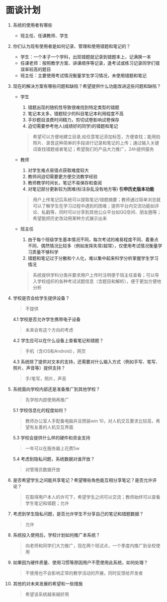 # 面谈计划

1. 系统的使用者有哪些
   * 班主任、任课教师、学生
2. 你们认为现有使用者是如何记录、管理和使用错题和笔记的？
    * 学生：一个本子一个学科，出现错题就记录到错题本上，记满换一本
    * 任课老师：按照教学方案、讲课顺序等记录，逢考试或练习记录同学们错误率较高的题目
    * 班主任：主要使用考试情况衡量学生学习情况，未使用错题和笔记
3. 现在的解决方案有哪些问题和缺陷？希望提供什么功能改进这些问题和缺陷？
    * 学生
       1. 错题出现的随机性导致很难找到特定类型的错题
       2. 笔记本太多，错题较少的科目笔记本利用程度不高
       3. 手抄题目浪费时间精力，剪切试卷影响试卷保存
       4. 迫切需要参考他人(成绩好的同学)的错题和笔记

       >希望可以方便地建立目录,给任意笔记添加标签，方便查找；能用拍照片、录音这种简单的手段进行记录和笔记的上传；通过输入关键词查找错题或者笔记；希望我们的产品大力推广，24h提供服务
    * 教师
       1. 对学生难点易错点获取难度较大
       2. 教师间迫切需要更方便交流教学经验
       3. 教师教学时间长，笔记不易保存和查阅
       4. 对笔记部分更新较为困难(标注杂乱没有地方等) **引申历史版本功能**

       >用户上传笔记后系统可以提取笔记/错题摘要；教师通过简单浏览就可以了解学生在学习过程中遇到的困难；提供平台内交流功能如评论、私戳等，同时可以分享到其他公众平台如QQ空间、朋友圈等；希望能把历史改动用某种方式展示出来
    * 班主任
        1. 由于每个班级学生基本情况不同，每次考试的难易程度不同、着重点不同、偶然情况比较多（例如发挥失常/超常），仅使用考试情况衡量学习质量不够科学
        2. 错题和笔记过于分散和个人化，难以集中起来科学分析掌握学生学习情况

        >系统提供学科分类并要求用户上传时注明便于班主任查看；可以导入学校组织的各种考试试题信息（含题目和解析），便于更加方便地分析
4. 学校是否会给学生提供设备？
    >不提供

    4.1 学校是否允许学生携带电子设备
    >未来会有这个方向的考虑

    4.2 学生应可以在什么设备上查看笔记和错题？
    > 手机（含iOS和Android），网页

    4.3 系统除了提供对文本的支持，还需要对什么输入方式（例如手写、笔写、照片、声音等）提供支持？
    >手/笔写，照片，声音

5. 系统面向学校内部还是准备推广到其他学校？
    >先学校内部使用再推广

    5.1 学校信息化的程度如何？
    >教师办公室人手配备电脑并且预装win 10，对人机交互要求比较高，希望有友善的人机交互界面

    5.3 学校会提供什么样的硬件和资金支持
    >一年可以在服务器上花费5w

    5.4 考虑到隐私问题，系统数据对谁开放？
    >对管理员数据开放

6. 是否希望学生之间能共享笔记？希望哪些角色能互相分享笔记？是否允许评论？
    >在取得用户本人的许可下，希望学生之间可以交流；教师始终可以查看学生笔记和错题；允许

7. 考虑到学生隐私问题，是否允许学生不分享自己的笔记和错题数据？
    >允许

8. 系统投入使用后，学校计划如何推广本系统？
    >向老师和同学们大力推广，现在两个班试点，一个季度内推广到全校使用

9. 如果因为硬件质量、使用习惯等原因用户不愿使用此系统，如何处理？
   >不使用也不会影响正常的教学活动的开展，同时反馈给开发者

10. 其他的对未来发展的希望和一些措施
    >希望该系统越来越好用
